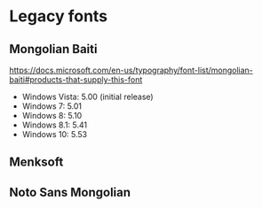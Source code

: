 # Legacy fonts

## Mongolian Baiti

https://docs.microsoft.com/en-us/typography/font-list/mongolian-baiti#products-that-supply-this-font

- Windows Vista: 5.00 (initial release)
- Windows 7: 5.01
- Windows 8: 5.10
- Windows 8.1: 5.41
- Windows 10: 5.53

## Menksoft

## Noto Sans Mongolian
